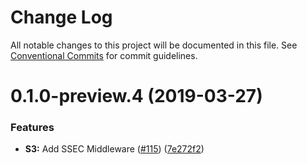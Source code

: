 # Change Log

All notable changes to this project will be documented in this file.
See [Conventional Commits](https://conventionalcommits.org) for commit guidelines.

# 0.1.0-preview.4 (2019-03-27)


### Features

* **S3:** Add SSEC Middleware ([#115](https://github.com/AllanFly120/aws-sdk-js-v3/issues/115)) ([7e272f2](https://github.com/AllanFly120/aws-sdk-js-v3/commit/7e272f2))
